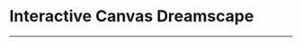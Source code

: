 # Interactive Canvas Dreamscape

----

<!-- Simply use the custom element directly as intended by the component -->
<dreamscape-proto6 class="test-scene-container"></dreamscape-proto6>

<script type="importmap">
{
  "imports": {
    "three": "https://cdn.jsdelivr.net/npm/three@0.176.0/build/three.module.js",
    "three/addons/": "https://cdn.jsdelivr.net/npm/three@0.176.0/examples/jsm/",
    "dreamscape-proto6": "/assets/js/components/dreamscape-proto6/dreamscape-proto6.js"
  }
}
</script>

<script type="module">
  // Make sure the script has loaded
  console.log('Loading Interactive Canvas Dreamscape component...');

  // Debug flag to help troubleshooting
  window.DEBUG_DREAMSCAPE_PROTO6 = true;
</script>